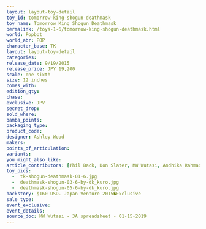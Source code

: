 ```yaml
---
layout: layout-toy-detail 
toy_id: tomorrow-king-shogun-deathmask
toy_name: Tomorrow King Shogun Deathmask
permalink: /toys-1-6/tomorrow-king-shogun-deathmask.html
world: Popbot
world_abr: POP
character_base: TK
layout: layout-toy-detail
categories: 
release_date: 9/19/2015
release_price: JPY 19,200 
scale: one sixth
size: 12 inches
comes_with: 
edition_qty: 
chase: 
exclusive: JPV
secret_drop: 
sold_where: 
bamba_points: 
packaging_type: 
product_code:
designer: Ashley Wood
makers: 
points_of_articulation: 
variants: 
you_might_also_like: 
article_contributors: [Phil Back, Don Slater, MW Wutasi, Andhika Rahmaditya]
toy_pics: 
  -  tk-shogun-deathmask-01-6.jpg
  -  deathmask-shogun-03-6-by-dk_kuro.jpg
  -  deathmask-shogun-05-6-by-dk_kuro.jpg
backstory: $160 USD. Japan Venture 2015�Exclusive
sale_type: 
event_exclusive: 
event_details: 
source_doc: MW Wutasi - 3A spreadsheet - 01-15-2019
---
```

